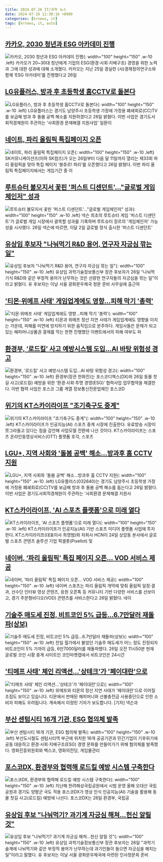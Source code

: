 ```yaml
---
title: 2024.07.26 IT/과학 뉴스
date: 2024-07-26 12:30:16 +0900
categories: [krnews, it]
tags: [krnews, it, auto]
---
```

## [카카오, 2030 청년과 ESG 아카데미 진행](https://n.news.naver.com/mnews/article/016/0002341044)

![카카오, 2030 청년과 ESG 아카데미 진행](https://mimgnews.pstatic.net/image/origin/016/2024/07/26/2341044.jpg?type=nf220_150){: width="100" height="150" .w-10 .left}
카카오가 20~30대 청년에게 기업의 ESG(환경·사회·지배구조) 경영을 위한 노력과 그에 대한 성과에 대해 소개했다. 카카오는 지난 25일 경실련 (사)경제정의연구소와 함께 ‘ESG 아카데미’를 진행했다고 26일

## [LG유플러스, 방과 후 초등학생 홈CCTV로 돌본다](https://n.news.naver.com/mnews/article/417/0001016937)

![LG유플러스, 방과 후 초등학생 홈CCTV로 돌본다](https://mimgnews.pstatic.net/image/origin/417/2024/07/26/1016937.jpg?type=nf220_150){: width="100" height="150" .w-10 .left}
LG유플러스는 경기도 남양주시 초등학생 가정에 가정용 폐쇄회로(CC)TV를 보급해 방과 후 돌봄 공백 해소를 지원하겠다고 26일 밝혔다. 이번 사업은 경기도사회적경제원이 주관하는 '사회환경 문제해결 지원사업' 일환이

## [네이트, 파리 올림픽 특집페이지 오픈](https://n.news.naver.com/mnews/article/366/0001007631)

![네이트, 파리 올림픽 특집페이지 오픈](https://mimgnews.pstatic.net/image/origin/366/2024/07/26/1007631.jpg?type=nf220_150){: width="100" height="150" .w-10 .left}
SK커뮤니케이션즈(이하 SK컴즈)가 오는 26일부터 다음 달 11일까지 열리는 제33회 파리 올림픽을 맞아 특집 페이지 ‘봉쥬르! 파리’를 오픈했다고 26일 밝혔다. 이번 파리 올림픽 특집페이지에서는 게임기간 중 이

## [루트슈터 불모지서 꽃핀 '퍼스트 디센던트'…"글로벌 게임체인저" 성과](https://n.news.naver.com/mnews/article/008/0005069203)

![루트슈터 불모지서 꽃핀 '퍼스트 디센던트'…"글로벌 게임체인저" 성과](https://mimgnews.pstatic.net/image/origin/008/2024/07/26/5069203.jpg?type=nf220_150){: width="100" height="150" .w-10 .left}
넥슨 최초의 루트슈터 게임 '퍼스트 디센던트'가 글로벌 게임 시장에서 괄목할 성과를 기록하며 루트슈터 장르의 '게임체인저' 가능성을 시사했다. 26일 넥슨에 따르면, 이달 2일 글로벌 정식 출시한 '퍼스트 디센던트'

## [유상임 후보자 "나눠먹기 R&D 용어, 연구자 자긍심 깎는 일"](https://n.news.naver.com/mnews/article/092/0002339802)

![유상임 후보자 "나눠먹기 R&D 용어, 연구자 자긍심 깎는 일"](https://mimgnews.pstatic.net/image/origin/092/2024/07/26/2339802.jpg?type=nf220_150){: width="100" height="150" .w-10 .left}
유상임 과학기술정보통신부 장관 후보자가 26일 “나눠먹기식 R&D와 같은 부정적 용어가 난무하는 것은 선량한 연구자들의 자긍심을 깎는 일”이라고 밝혔다. 유 후보자는 이날 서울 광화문우체국 청문 준비 사무실에 출근하

## ['티몬·위메프 사태' 게임업계에도 영향…피해 막기 '총력'](https://n.news.naver.com/mnews/article/031/0000856854)

!['티몬·위메프 사태' 게임업계에도 영향…피해 막기 '총력'](https://mimgnews.pstatic.net/image/origin/031/2024/07/26/856854.jpg?type=nf220_150){: width="100" height="150" .w-10 .left}
티몬과 위메프 정산 지연 사태가 게임업계에도 영향을 미치는 가운데, 피해를 미연에 방지하기 위한 움직임으로 분주하다. 게임사들은 문제가 되고 있는 해피머니상품권 결제를 막는 한편 진행했던 이벤트에서의 피해 여부도 파

## [환경부, ‘로드킬’ 사고 예방시스템 도입…AI 바탕 위험성 경고](https://n.news.naver.com/mnews/article/119/0002855336)

![환경부, ‘로드킬’ 사고 예방시스템 도입…AI 바탕 위험성 경고](https://mimgnews.pstatic.net/image/origin/119/2024/07/26/2855336.jpg?type=nf220_150){: width="100" height="150" .w-10 .left}
환경부(장관 한화진)는 포스코디엑스(DX)와 26일 동물 찻길 사고(로드킬) 예방을 위한 ‘환경·사회·투명 경영(ESG)’ 협력사업 업무협약을 체결한다. 이번 협력 사업은 포스코 그룹 계열 정보통신전문업체인 포스코D

## [위기의 KT스카이라이프 "조기축구도 중계"](https://n.news.naver.com/mnews/article/015/0005014271)

![위기의 KT스카이라이프 "조기축구도 중계"](https://mimgnews.pstatic.net/image/origin/015/2024/07/25/5014271.jpg?type=nf220_150){: width="100" height="150" .w-10 .left}
KT스카이라이프가 인공지능(AI) 스포츠 중계 시장에 진출한다. 유료방송 시장이 쪼그라들고 있다는 점을 감안해 사업모델 전환에 나선 것이다. KT스카이라이프는 스포츠 온라인동영상서비스(OTT) 플랫폼 호각, 스포츠

## [LGU+, 지역 사회와 '돌봄 공백' 해소…방과후 홈 CCTV 지원](https://n.news.naver.com/mnews/article/421/0007688406)

![LGU+, 지역 사회와 '돌봄 공백' 해소…방과후 홈 CCTV 지원](https://mimgnews.pstatic.net/image/origin/421/2024/07/26/7688406.jpg?type=nf220_150){: width="100" height="150" .w-10 .left}
LG유플러스(032640)는 경기도 남양주시 초등학생 가정에 가정용 폐쇄회로(CC)TV를 보급해 방과 후 돌봄 공백 해소를 돕는다고 26일 밝혔다. 이번 사업은 경기도사회적경제원이 주관하는 '사회환경 문제해결 지원사

## [KT스카이라이프, 'AI 스포츠 플랫폼'으로 미래 열다](https://n.news.naver.com/mnews/article/018/0005797604)

![KT스카이라이프, 'AI 스포츠 플랫폼'으로 미래 열다](https://mimgnews.pstatic.net/image/origin/018/2024/07/25/5797604.jpg?type=nf220_150){: width="100" height="150" .w-10 .left}
KT스카이라이프가 인공지능(AI) 기반 스포츠 미디어 플랫폼 사업에 투자한다. KT스카이라이프(대표이사 최영범)와 자회사 HCN이 24일 상암동 본사에서 글로벌 스포츠 콘텐츠 솔루션 기업 픽셀롯(Pixellot) 및

## [네이버, ‘파리 올림픽’ 특집 페이지 오픈… VOD 서비스 제공](https://n.news.naver.com/mnews/article/366/0001007623)

![네이버, ‘파리 올림픽’ 특집 페이지 오픈… VOD 서비스 제공](https://mimgnews.pstatic.net/image/origin/366/2024/07/26/1007623.jpg?type=nf220_150){: width="100" height="150" .w-10 .left}
네이버 스포츠는 파리 올림픽 개막에 맞춰 올림픽 일정·결과, 선수단 인터뷰 영상 콘텐츠, 응원 오픈톡 등 커뮤니티 기반 다양한 서비스를 선보이고, 경기 주문형비디오(VOD) 콘텐츠를 서비스한다고 26일 밝혔다. 네이

## [기술주 매도세 진정, 비트코인 5% 급등…6.7만달러 재돌파(상보)](https://n.news.naver.com/mnews/article/421/0007689049)

![기술주 매도세 진정, 비트코인 5% 급등…6.7만달러 재돌파(상보)](https://mimgnews.pstatic.net/image/origin/421/2024/07/26/7689049.jpg?type=nf220_150){: width="100" height="150" .w-10 .left}
전일 월가에서 불었던 기술주 매도세가 어느 정도 진정되자 비트코인이 5% 가까이 급등, 6만7000달러를 재돌파했다. 26일 오전 11시50분 현재 글로벌 코인 시황 중계 사이트인 코인마켓캡에서 비트코인은 24시간

## ['티메프 사태' 체인 리액션…'상테크'가 '페이대란'으로](https://n.news.naver.com/mnews/article/374/0000394614)

!['티메프 사태' 체인 리액션…'상테크'가 '페이대란'으로](https://mimgnews.pstatic.net/image/origin/374/2024/07/25/394614.jpg?type=nf220_150){: width="100" height="150" .w-10 .left}
위메프와 티몬의 정산 지연 사태가 '페이대란'으로 이어질 조짐도 보이고 있습니다. 티몬에서 판매된 해피머니와 선불충전금 사용중단으로 인한 소비자 피해도 우려됩니다. 계속해서 이정민 기자가 보도합니다. [기자] 넥슨과

## [부산 센텀시티 16개 기관, ESG 협의체 발족](https://n.news.naver.com/mnews/article/014/0005218650)

![부산 센텀시티 16개 기관, ESG 협의체 발족](https://mimgnews.pstatic.net/image/origin/014/2024/07/25/5218650.jpg?type=nf220_150){: width="100" height="150" .w-10 .left}
부산도시철도 센텀시티역 부근에 위치한 16개 공공기관과 민간기업이 기후위기에 공동 대응하고 환경·사회·지배구조(ESG) 경영 문화를 만들어가기 위해 협의체를 발족했다. 영화진흥위원회와 벡스코, 영화의전당, 게임물관리

## [포스코DX, 환경부와 협력해 로드킬 예방 시스템 구축한다](https://n.news.naver.com/mnews/article/009/0005340994)

![포스코DX, 환경부와 협력해 로드킬 예방 시스템 구축한다](https://mimgnews.pstatic.net/image/origin/009/2024/07/26/5340994.jpg?type=nf220_150){: width="100" height="150" .w-10 .left}
지난해 한려해상국립공원에서 시범 운영 올해 오대산 국립공원과 경기도 양평군 국도 적용 포스코DX가 영상 인식 인공지능(AI) 기술을 활용해 동물 찻길 사고(로드킬) 예방에 나선다. 포스코DX는 26일 환경부, 국립공

## [유상임 후보 "나눠먹기? 과기계 자긍심 해쳐…헌신 알릴 것"](https://n.news.naver.com/mnews/article/277/0005451267)

![유상임 후보 "나눠먹기? 과기계 자긍심 해쳐…헌신 알릴 것"](https://mimgnews.pstatic.net/image/origin/277/2024/07/26/5451267.jpg?type=nf220_150){: width="100" height="150" .w-10 .left}
유상임 과학기술정보통신부 장관 후보자는 26일 "과학기술계에 나눠먹기와 같은 부정적 용어가 난무하는데 과기인들이 들으면 자긍심을 해치는 일"이라고 말했다. 유 후보자는 이날 서울 광화문우체국에 마련된 인사청문회 준비

